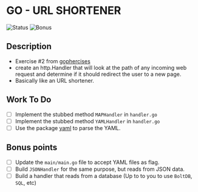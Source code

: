 # GO - URL SHORTENER

![Status](https://img.shields.io/badge/Status-InProgres-orange)
![Bonus](https://img.shields.io/badge/Bonus-OnHold-blue)

## Description

- Exercise #2 from [gophercises](https://gophercises.com/)
- create an http.Handler that will look at the path of any incoming web request and determine if it should redirect the user to a new page.
- Basically like an URL shortener.

## Work To Do

- [ ] Implement the stubbed method `MAPHandler` in `handler.go`
- [ ] Implement the stubbed method `YAMLHandler` in `handler.go`
- [ ] Use the package [yaml](gopkg.in/yaml.v2) to parse the YAML.

## Bonus points

- [ ] Update the `main/main.go` file to accept YAML files as flag.
- [ ] Build `JSONHandler` for the same purpose, but reads from JSON data.
- [ ] Build a handler that reads from a database (Up to to you to use `BoltDB`, `SQL`, etc)
